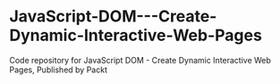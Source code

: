 # JavaScript-DOM---Create-Dynamic-Interactive-Web-Pages
Code repository for JavaScript DOM - Create Dynamic Interactive Web Pages, Published by Packt
